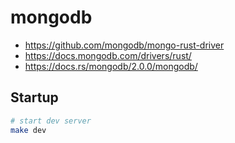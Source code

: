 # mongodb

- https://github.com/mongodb/mongo-rust-driver
- https://docs.mongodb.com/drivers/rust/
- https://docs.rs/mongodb/2.0.0/mongodb/

## Startup

```bash
# start dev server
make dev
```
